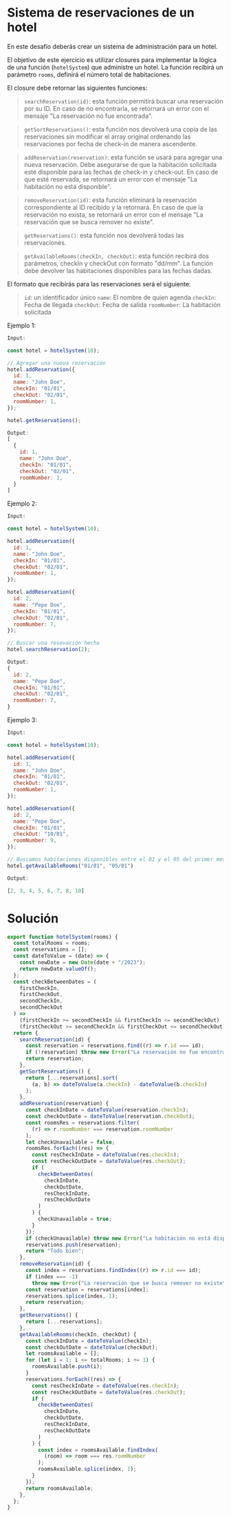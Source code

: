 # Sistema de reservaciones de un hotel

En este desafío deberás crear un sistema de administración para un hotel.

El objetivo de este ejercicio es utilizar closures para implementar la lógica de una función (`hotelSystem`) que administre un hotel. La función recibirá un parámetro `rooms`, definirá el número total de habitaciones.

El closure debe retornar las siguientes funciones:

> `searchReservation(id)`: esta función permitirá buscar una reservación por su ID. En caso de no encontrarla, se retornará un error con el mensaje "La reservación no fue encontrada".

> `getSortReservations()`: esta función nos devolverá una copia de las reservaciones sin modificar el array original ordenando las reservaciones por fecha de check-in de manera ascendente.

> `addReservation(reservation)`: esta función se usará para agregar una nueva reservación. Debe asegurarse de que la habitación solicitada esté disponible para las fechas de check-in y check-out. En caso de que esté reservada, se retornará un error con el mensaje "La habitación no está disponible".

> `removeReservation(id)`: esta función eliminará la reservación correspondiente al ID recibido y la retornará. En caso de que la reservación no exista, se retornará un error con el mensaje "La reservación que se busca remover no existe".

> `getReservations()`: esta función nos devolverá todas las reservaciones.

> `getAvailableRooms(checkIn, checkOut)`: esta función recibirá dos parámetros, checkIn y checkOut con formato "dd/mm". La función debe devolver las habitaciones disponibles para las fechas dadas.

El formato que recibirás para las reservaciones será el siguiente:

> `id`: un identificador único
> `name`: El nombre de quien agenda
> `checkIn`: Fecha de llegada
> `checkOut`: Fecha de salida
> `roomNumber`: La habitación solicitada

Ejemplo 1:

```javascript
Input:

const hotel = hotelSystem(10);

// Agregar una nueva reservación
hotel.addReservation({
  id: 1,
  name: "John Doe",
  checkIn: "01/01",
  checkOut: "02/01",
  roomNumber: 1,
});

hotel.getReservations();

Output:
[
  {
    id: 1,
    name: "John Doe",
    checkIn: "01/01",
    checkOut: "02/01",
    roomNumber: 1,
  }
]
```

Ejemplo 2:

```javascript
Input:

const hotel = hotelSystem(10);

hotel.addReservation({
  id: 1,
  name: "John Doe",
  checkIn: "01/01",
  checkOut: "02/01",
  roomNumber: 1,
});

hotel.addReservation({
  id: 2,
  name: "Pepe Doe",
  checkIn: "01/01",
  checkOut: "02/01",
  roomNumber: 7,
});

// Buscar una resevación hecha
hotel.searchReservation(2);

Output:
{
  id: 2,
  name: "Pepe Doe",
  checkIn: "01/01",
  checkOut: "02/01",
  roomNumber: 7,
}
```

Ejemplo 3:

```javascript
Input:

const hotel = hotelSystem(10);

hotel.addReservation({
  id: 1,
  name: "John Doe",
  checkIn: "01/01",
  checkOut: "02/01",
  roomNumber: 1,
});

hotel.addReservation({
  id: 2,
  name: "Pepe Doe",
  checkIn: "01/01",
  checkOut: "10/01",
  roomNumber: 9,
});

// Buscamos habitaciones disponibles entre el 01 y el 05 del primer mes
hotel.getAvailableRooms("01/01", "05/01")

Output:

[2, 3, 4, 5, 6, 7, 8, 10]
```

# Solución

```javascript
export function hotelSystem(rooms) {
  const totalRooms = rooms;
  const reservations = [];
  const dateToValue = (date) => {
    const newDate = new Date(date + "/2023");
    return newDate.valueOf();
  };
  const checkBetweenDates = (
    firstCheckIn,
    firstCheckOut,
    secondCheckIn,
    secondCheckOut
  ) =>
    (firstCheckIn >= secondCheckIn && firstCheckIn <= secondCheckOut) ||
    (firstCheckOut >= secondCheckIn && firstCheckOut <= secondCheckOut);
  return {
    searchReservation(id) {
      const reservation = reservations.find((r) => r.id === id);
      if (!reservation) throw new Error("La reservación no fue encontrada");
      return reservation;
    },
    getSortReservations() {
      return [...reservations].sort(
        (a, b) => dateToValue(a.checkIn) - dateToValue(b.checkIn)
      );
    },
    addReservation(reservation) {
      const checkInDate = dateToValue(reservation.checkIn);
      const checkOutDate = dateToValue(reservation.checkOut);
      const roomsRes = reservations.filter(
        (r) => r.roomNumber === reservation.roomNumber
      );
      let checkUnavailable = false;
      roomsRes.forEach((res) => {
        const resCheckInDate = dateToValue(res.checkIn);
        const resCheckOutDate = dateToValue(res.checkOut);
        if (
          checkBetweenDates(
            checkInDate,
            checkOutDate,
            resCheckInDate,
            resCheckOutDate
          )
        ) {
          checkUnavailable = true;
        }
      });
      if (checkUnavailable) throw new Error("La habitación no está disponible");
      reservations.push(reservation);
      return "Todo bien";
    },
    removeReservation(id) {
      const index = reservations.findIndex((r) => r.id === id);
      if (index === -1)
        throw new Error("La reservación que se busca remover no existe");
      const reservation = reservations[index];
      reservations.splice(index, 1);
      return reservation;
    },
    getReservations() {
      return [...reservations];
    },
    getAvailableRooms(checkIn, checkOut) {
      const checkInDate = dateToValue(checkIn);
      const checkOutDate = dateToValue(checkOut);
      let roomsAvailable = [];
      for (let i = 1; i <= totalRooms; i += 1) {
        roomsAvailable.push(i);
      }
      reservations.forEach((res) => {
        const resCheckInDate = dateToValue(res.checkIn);
        const resCheckOutDate = dateToValue(res.checkOut);
        if (
          checkBetweenDates(
            checkInDate,
            checkOutDate,
            resCheckInDate,
            resCheckOutDate
          )
        ) {
          const index = roomsAvailable.findIndex(
            (room) => room === res.roomNumber
          );
          roomsAvailable.splice(index, 1);
        }
      });
      return roomsAvailable;
    },
  };
}
```
